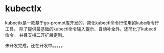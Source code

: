 # kubectlx

kubectlx是一款基于go-prompt库开发的，简化kubectl命令行使用的kube命令行工具。
除了提供最基础的kubectl命令输入提示、自动补全外，还简化了kubectl命令。
并且支持二开扩展定制。

未开发完成，还在开发中。。。。。